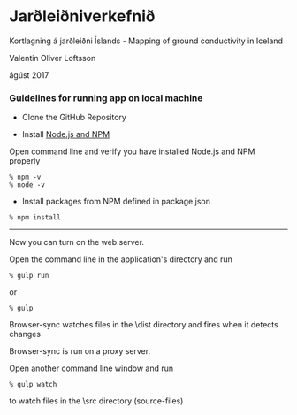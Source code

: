 # Jarðleiðniverkefnið

Kortlagning á jarðleiðni Íslands - Mapping of ground conductivity in Iceland

Valentin Oliver Loftsson

ágúst 2017

### Guidelines for running app on local machine

* Clone the GitHub Repository

* Install [Node.js and NPM](https://nodejs.org/en/download/)

Open command line and verify you have installed Node.js and NPM properly

```
% npm -v
% node -v
```

* Install packages from NPM defined in package.json

```
% npm install
```

------------------------------

Now you can turn on the web server.

Open the command line in the application's directory and run


```
% gulp run
```

or

```
% gulp
```

Browser-sync watches files in the \dist directory and fires when it detects changes

Browser-sync is run on a proxy server.

Open another command line window and run

```
% gulp watch
```

to watch files in the \src directory (source-files)
